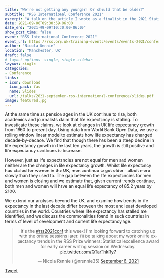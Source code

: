 ```yaml
---
title: "We're not getting any younger! Or should that be older?"
subtitle: "RSS International Conference 2021"
excerpt: "A talk on the article I wrote as a finalist in the 2021 Statistical Excellence Award for Early-Career Writing by Significance and the RSS Young Statisticians Section."
date: 2021-09-06T09:30:59-06:00
date_end: "2021-09-09T10:30:00-06:00"
show_post_time: false
event: "RSS International Conference 2021"
event_url: https://rss.org.uk/training-events/events/events-2021/conferences/rss-2021-international-conference/
author: "Nicola Rennie"
location: "Manchester, UK"
draft: false
# layout options: single, single-sidebar
layout: single
categories:
- Conference
links:
- icon: download
  icon_pack: fas
  name: Slides
  url: /talks/2021-september-rss-international-conference/slides.pdf
image: featured.jpg
---
```


At the same time as pension ages in the UK continue to rise, both academics and journalists claim that life expectancy is stalling. To investigate these claims, we look at changes in UK life expectancy growth from 1960 to present day. Using data from World Bank Open Data, we use a rolling window linear model to estimate how life expectancy has changed decade-by-decade. We find that though there has been a steep decline in life expectancy growth in the last ten years, the growth is still positive and life expectancy continues to increase.

However, just as life expectancies are not equal for men and women, neither are the changes in life expectancy growth. Whilst life expectancy has stalled for women in the UK, men continue to get older - albeit more slowly than they used to. The gap between the life expectancies for men and women is closing and we estimate that, given current trends continue, both men and women will have an equal life expectancy of 85.2 years by 2100.

We extend our analyses beyond the UK, and examine how trends in life expectancy in the last decade differ between the most and least developed countries in the world. Countries where life expectancy has stalled are identified, and we discuss the commonalities found in such countries in terms of level of development and current life expectancy age. 

<blockquote class="twitter-tweet" align="center"><p lang="en" dir="ltr">It&#39;s the <a href="https://twitter.com/hashtag/rss2021conf?src=hash&amp;ref_src=twsrc%5Etfw">#rss2021conf</a> this week! I&#39;m looking forward to catching up with the online sessions later. I&#39;ll be talking about my work on life expectancy trends in the RSS Prize winners: Statistical excellence award for early career writing session on Wednesday. <a href="https://t.co/QTarThkRy7">pic.twitter.com/QTarThkRy7</a></p>&mdash; Nicola Rennie (@nrennie35) <a href="https://twitter.com/nrennie35/status/1434867512710152198?ref_src=twsrc%5Etfw">September 6, 2021</a></blockquote> <script async src="https://platform.twitter.com/widgets.js" charset="utf-8"></script>

<a class="twitter-share-button"
  href="https://twitter.com/intent/tweet"
  data-size="large">
Tweet</a>

